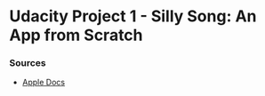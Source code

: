 # Udacity Project 1 - Silly Song: An App from Scratch

### Sources
- [Apple Docs](https://developer.apple.com/documentation)
